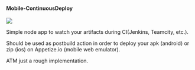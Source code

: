 #### Mobile-ContinuousDeploy

![](http://s18.postimg.org/tf46ty0qh/Screen_Shot_2015_08_09_at_04_42_39.png)

Simple node app to watch your artifacts during CI(Jenkins, Teamcity, etc.).

Should be used as postbuild action in order to deploy your apk (android) or zip (ios) on Appetize.io (mobile web emulator).

ATM just a rough implementation.
